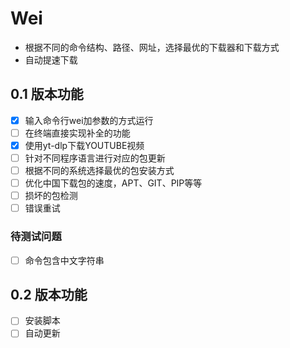 # Wei

- 根据不同的命令结构、路径、网址，选择最优的下载器和下载方式
- 自动提速下载

## 0.1 版本功能

- [x] 输入命令行wei加参数的方式运行
- [ ] 在终端直接实现补全的功能
- [x] 使用yt-dlp下载YOUTUBE视频
- [ ] 针对不同程序语言进行对应的包更新
- [ ] 根据不同的系统选择最优的包安装方式
- [ ] 优化中国下载包的速度，APT、GIT、PIP等等
- [ ] 损坏的包检测
- [ ] 错误重试

### 待测试问题

- [ ] 命令包含中文字符串

## 0.2 版本功能

- [ ] 安装脚本
- [ ] 自动更新
